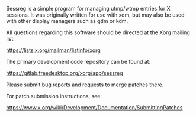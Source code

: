 Sessreg is a simple program for managing utmp/wtmp entries for X sessions.
It was originally written for use with xdm, but may also be used with
other display managers such as gdm or kdm.

All questions regarding this software should be directed at the
Xorg mailing list:

  https://lists.x.org/mailman/listinfo/xorg

The primary development code repository can be found at:

  https://gitlab.freedesktop.org/xorg/app/sessreg

Please submit bug reports and requests to merge patches there.

For patch submission instructions, see:

  https://www.x.org/wiki/Development/Documentation/SubmittingPatches

